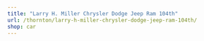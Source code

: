 ```yaml
---
title: "Larry H. Miller Chrysler Dodge Jeep Ram 104th"
url: /thornton/larry-h-miller-chrysler-dodge-jeep-ram-104th/
shop: car
---
```

